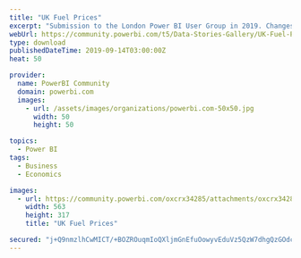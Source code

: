 ```yaml
---
title: "UK Fuel Prices"
excerpt: "Submission to the London Power BI User Group in 2019. Changes in fuel prices (Diesel &amp; Petrol) against inflation between 2004 and June 2019."
webUrl: https://community.powerbi.com/t5/Data-Stories-Gallery/UK-Fuel-Prices/m-p/792351
type: download
publishedDateTime: 2019-09-14T03:00:00Z
heat: 50

provider:
  name: PowerBI Community
  domain: powerbi.com
  images:
    - url: /assets/images/organizations/powerbi.com-50x50.jpg
      width: 50
      height: 50

topics:
  - Power BI
tags:
  - Business
  - Economics

images:
  - url: https://community.powerbi.com/oxcrx34285/attachments/oxcrx34285/DataStoriesGallery/2991/1/Fuel%20Prices%20Thumbnail.png
    width: 563
    height: 317
    title: "UK Fuel Prices"

secured: "j+Q9nmzlhCwMICT/+BOZROuqmIoQXljmGnEfuOowyvEduVz5QzW7dhgQzGOdc0Bd1HmLcCMef4KcDyxBEse9TwrWLRppnBUnJga4XN6S625sn8Z62gmoUoHqQeNKOsKik+ysnZ0f27eOAHCQxrBxcAv+R/HLpWQ+AKc6AXfkN5L0vGzybzdXx+wyjn9ztsMiRAxI0qMFK9RYMT0EEc3xzbjG4LUH8bMJW0qTv/AyOmYqtch/MhqSt6fkettCTClJ+IiRNgPJpU59XsWXR4EtZ60xkaU9GapbVSu114+SoPqRN/KNYT++hVfibHXEGPCo6dJQUQTTJlYmuX4+yvf7fasvyjzxW4DKxj0fjpmElgsVXJAP7tdk1SJQ6FsZ2Byr;+CtGADmyt0LTuzDKjBqCDg=="
---
```


